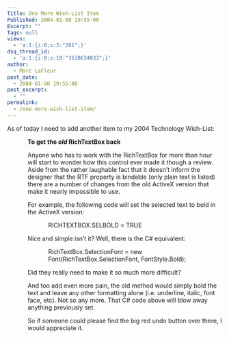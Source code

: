 ```yaml
---
Title: One More Wish-List Item
Published: 2004-01-08 19:55:00
Excerpt: ""
Tags: null
views:
  - 'a:1:{i:0;s:3:"261";}'
dsq_thread_id:
  - 'a:1:{i:0;s:10:"3538634033";}'
author:
  - Marc LaFleur
post_date:
  - 2004-01-08 19:55:00
post_excerpt:
  - ""
permalink:
  - /one-more-wish-list-item/
---
```

<div class="Section1"> <p>As of today I need to add another item to my 2004 Technology Wish-List:</p> <p style='margin-left:.5in'><b><span style=';font-weight:bold'>To get the <i><span style='font-style: italic'>old</span></i> RichTextBox back</span></b></p> <p style='margin-left:.5in'><span style=''>Anyone who has to work with the RichTextBox for more than hour will start to wonder how this control ever made it though a review. Aside from the rather laughable fact that it doesn&rsquo;t inform the designer that the RTF property is bindable (only plain text is listed) there are a number of changes from the old ActiveX version that make it nearly impossible to use.</span></p> <p style='margin-left:.5in'><span style=''>For example, the following code will set the selected text to bold in the ActiveX version:</span></p> <p style='margin-left:1.0in'><span style=''>RICHTEXTBOX.SELBOLD = TRUE</span></p> <p style='margin-left:.5in'><span style=''>Nice and simple isn&rsquo;t it? Well, there is the C# equivalent:</span></p> <p style='margin-left:1.0in'><span style=''>RichTextBox.SelectionFont = new Font(RichTextBox.SelectionFont, FontStyle.Bold);</span></p> <p style='margin-left:.5in'><span style=''>Did they really need to make it so much more difficult?</span></p> <p style='margin-left:.5in'><span style=''>And too add even more pain, the old method would simply bold the text and leave any other formatting alone (i.e. underline, italic, font face, etc). Not so any more. That C# code above will blow away anything previously set.</span></p> <p style='margin-left:.5in'><span style=''>So if someone could please find the big red undo button over there, I would appreciate it.</span></p></div>